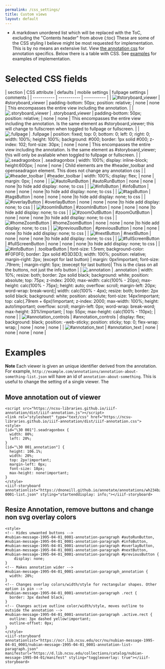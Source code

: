 ```yaml
---
permalink: /css_settings/
title: Custom views
layout: default
---
```

* A markdown unordered list which will be replaced with the ToC, excluding the "Contents header" from above
{:toc}
These are some of the CSS styling I believe might be most requested for implementation. This is by no means an extensive list. View [the annotation css](https://github.com/NCSU-Libraries/iiif-annotation/blob/master/src/iiif-annotation.scss) for annotation specifics. Below there is a table with CSS. See [examples](#examples) for examples of implementation.

# Selected CSS fields

| section | CSS attribute | defaults | mobile settings | fullpage settings | comments |
| ----------- | ----------- | ----------- |
| ![#storyboard_viewer]({{site.baseurl}}/images/storyboard_fullpage.png "#storyboard_viewer") | #storyboard_viewer | padding-bottom: 50px; position: relative; | none | none | This encompasses the entire view including the annotation. |
| ![.storyboard_viewer]({{site.baseurl}}/images/storyboard_fullpage.png ".storyboard_viewer") | .storyboard_viewer | padding-bottom: 50px; position: relative; | none | none | This encompasses the entire view including the annotation. Is the same element as #storyboard_viewer; this will change to fullscreen when toggled to fullpage or fullscreen. |
| ![.fullpage]({{site.baseurl}}/images/storyboard_fullpage.png ".fullpage") | .fullpage |  position: fixed; top: 0; bottom: 0; left: 0; right: 0; width: 100%; height: 100%; background: #000; border: 1px solid #000; z-index: 102; font-size: 30px; | none | none | This encompasses the entire view including the annotation. Is the same element as #storyboard_viewer; this will only be avaliable when toggled to fullpage or fullscreen. |
| ![.seadragonbox]({{site.baseurl}}/images/seadragonbox.png ".seadragonbox") | .seadragonbox | width: 100%; display: inline-block; height:600px; |  none | none | Child elements are the #header_toolbar and openseadragon element. This does not change any annotation css |
| ![#header_toolbar]({{site.baseurl}}/images/header_toolbar.png "#header_toolbar") | #header_toolbar | width: 100%; display: flex; | none | margin: 0px; | none |
| ![#autoRunButton]({{site.baseurl}}/images/autoRun.png "#autoRunButton") | #autoRunButton | none | none | none |to hide add display: none; to css |
| ![#infoButton]({{site.baseurl}}/images/info.png "#infoButton") | #infoButton | none | none | none |to hide add display: none; to css |
| ![#tagsButton]({{site.baseurl}}/images/tags.png "#tagsButton") | #tagsButton | none | none | none |to hide add display: none; to css |
| ![#overlayButton]({{site.baseurl}}/images/overlay.png "#overlayButton") | #overlayButton | none | none | none |to hide add display: none; to css |
| ![#zoomInButton]({{site.baseurl}}/images/zoomin.png "#zoomInButton") | #zoomInButton | none | none | none |to hide add display: none; to css |
| ![#zoomOutButton]({{site.baseurl}}/images/zoomout.png "#zoomOutButton") | #zoomOutButton | none | none | none |to hide add display: none; to css |
| ![#homeZoomButton]({{site.baseurl}}/images/zoomhome.png "#homeZoomButton") | #homeZoomButton | none | none | none |to hide add display: none; to css |
| ![#previousButton]({{site.baseurl}}/images/prev.png "#previousButton") | #previousButton | none | none | none |to hide add display: none; to css |
| ![#nextButton]({{site.baseurl}}/images/next.png "#nextButton") | #nextButton | none | none | none |to hide add display: none; to css |
| ![#fullScreenButton]({{site.baseurl}}/images/fullscreen.png "#fullScreenButton") | #fullScreenButton | none | none | none |to hide add display: none; to css |
| ![#infoButton]({{site.baseurl}}/images/info.png "#infoButton") | .toolbarButton | font-size: 1.5rem; background-color: #F0F0F0; border: 2px solid #D3D3D3; width: 100%; position: relative; margin-right: 2px; (except for last button) | margin: 0px!important; font-size: .79rem; | margin-right: 5px; (execept for last button)| This is the class on all the buttons, not just the info button |
| ![.annotation]({{site.baseurl}}/images/annotation.png ".annotation") | .annotation |  width: 10%; resize: both; border: 2px solid black; background: white; position: absolute; top: 75px; z-index: 2000; max-width: calc(100% - 20px); max-height: calc(100% - 75px); height: auto; overflow: scroll; margin-left: 20px; word-wrap: break-word;| width: calc(100% - 4px); resize: both; border: 2px solid black; background: white; position: absolute; font-size: 14px!important; top: calc(.79rem + 6px)!important; z-index: 2000; max-width: 100%; height: auto!important; overflow: scroll; margin-left: 0px; word-wrap: break-word; max-height: 33%!important; | top: 55px; max-height: calc(100% - 110px); | none |
| ![#annotation_controls]({{site.baseurl}}/images/annotation_controls.png "#annotation_controls") | #annotation_controls |  display: flex; background: black; position: -web-sticky; position: sticky; top: 0; flex-wrap: wrap; | none | none | none |
| ![#annotation_text]({{site.baseurl}}/images/annotation_text.png "#annotation_text") | #annotation_text |  none | none | none | none |

# Examples

**Note** Each viewer is given an unique identifier derived from the annotation. For example, `http://example.com/annotations/annotation-about-something-list.json` will have an id of `annotation-about-something`. This is useful to change the setting of a single viewer. The
## Move annotation out of viewer
```
<script src="https://ncsu-libraries.github.io/iiif-annotation/dist/iiif-annotation.js"></script>
<link rel="stylesheet" type="text/css" href="https://ncsu-libraries.github.io/iiif-annotation/dist/iiif-annotation.css">
<style>
[id="\30 001"].seadragonbox {
  width: 80%;
  left: 20%;
}
[id="\30 001_annotation"] {
  height: 106.1%;
  width: 20%;
  top: 2px!important;
  margin-left: 0px;
  font-size: 18px;
  max-height: none!important;
}
</style>
<iiif-storyboard annotationlist="https://dnoneill.github.io/annotate/annotations/wh234bz9013-0001-list.json" styling="startenddisplay: info;"></iiif-storyboard>
```

<script src="https://ncsu-libraries.github.io/iiif-annotation/dist/iiif-annotation.js"></script>
<link rel="stylesheet" type="text/css" href="https://ncsu-libraries.github.io/iiif-annotation/dist/iiif-annotation.css">
<style>
#wh234bz9013-0001.seadragonbox {
  width: 80%;
  left: 20%;
}
#wh234bz9013-0001_annotation {
  height: 106.1%;
  width: 20%;
  top: 2px!important;
  margin-left: 0px;
  font-size: 18px;
  max-height: none!important;
}
}
</style>
<iiif-storyboard annotationlist="https://dnoneill.github.io/annotate/annotations/wh234bz9013-0001-list.json" styling="startenddisplay: info;"></iiif-storyboard>

## Resize Annotation, remove buttons and change non svg overlay colors
```
<style>
<!-- Hides unwanted buttons -->
#nubian-message-1995-04-01_0001-annotation-paragraph #autoRunButton, #nubian-message-1995-04-01_0001-annotation-paragraph #infoButton, #nubian-message-1995-04-01_0001-annotation-paragraph #overlayButton, #nubian-message-1995-04-01_0001-annotation-paragraph #nextButton, #nubian-message-1995-04-01_0001-annotation-paragraph #previousButton {
    display: none;
}
<!-- Makes annotation wider -->
#nubian-message-1995-04-01_0001-annotation-paragraph_annotation {
  width: 20%;
}
<!-- Changes overlay colors/width/style for rectangular shapes. Other option is pin -->
#nubian-message-1995-04-01_0001-annotation-paragraph .rect {
  border: 3px dashed black;
}
<!-- Changes active outline color/width/style, moves outline to outside the annotation -->
#nubian-message-1995-04-01_0001-annotation-paragraph .active.rect {
  outline: 3px dashed yellow!important;
  outline-offset: 0px;
}
</style>
<iiif-storyboard annotationlist="https://ocr.lib.ncsu.edu/ocr/nu/nubian-message-1995-04-01_0001/nubian-message-1995-04-01_0001-annotation-list-paragraph.json" manifesturl="https://d.lib.ncsu.edu/collections/catalog/nubian-message-1995-04-01/manifest" styling="toggleoverlay: true"></iiif-storyboard>
```

<style>
#nubian-message-1995-04-01_0001-annotation-paragraph #autoRunButton, #nubian-message-1995-04-01_0001-annotation-paragraph #infoButton, #nubian-message-1995-04-01_0001-annotation-paragraph #overlayButton, #nubian-message-1995-04-01_0001-annotation-paragraph #nextButton, #nubian-message-1995-04-01_0001-annotation-paragraph #previousButton {
    display: none;
}
#nubian-message-1995-04-01_0001-annotation-paragraph_annotation {
  width: 20%;
}
#nubian-message-1995-04-01_0001-annotation-paragraph .rect {
  border: 3px dashed black;
}
#nubian-message-1995-04-01_0001-annotation-paragraph .active.rect {
  outline: 3px dashed yellow!important;
  outline-offset: 0px;
}
</style>
<iiif-storyboard annotationlist="https://ocr.lib.ncsu.edu/ocr/nu/nubian-message-1995-04-01_0001/nubian-message-1995-04-01_0001-annotation-list-paragraph.json" manifesturl="https://d.lib.ncsu.edu/collections/catalog/nubian-message-1995-04-01/manifest" styling="toggleoverlay: true"></iiif-storyboard>
